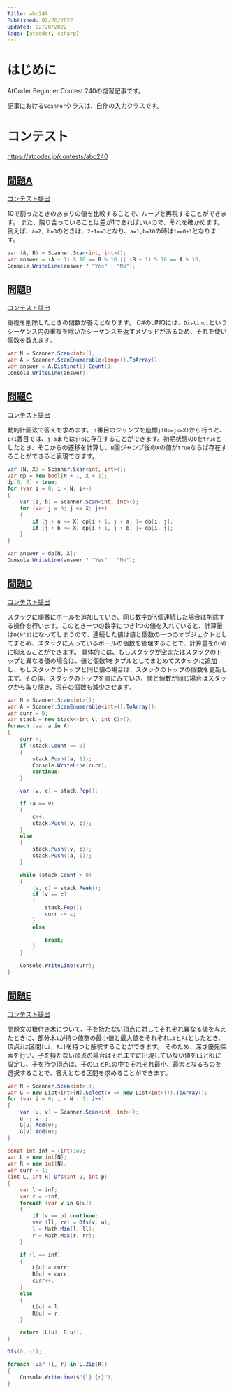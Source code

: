 ```yaml
---
Title: abc240
Published: 02/20/2022
Updated: 02/20/2022
Tags: [atcoder, csharp]
---
```


# はじめに

AtCoder Beginner Contest 240の復習記事です。

記事における`Scanner`クラスは、自作の入力クラスです。

# コンテスト

https://atcoder.jp/contests/abc240

## [問題A](https://atcoder.jp/contests/abc240/tasks/abc240_a)

[コンテスト提出](https://atcoder.jp/contests/abc240/submissions/29503598)

10で割ったときのあまりの値を比較することで、ループを再現することができます。
また、隣り合っていることは差が1であればいいので、それを確かめます。
例えば、`a=2, b=3`のときは、`2+1==3`となり、`a=1,b=10`の時は`1==0+1`となります。

```csharp
var (A, B) = Scanner.Scan<int, int>();
var answer = (A + 1) % 10 == B % 10 || (B + 1) % 10 == A % 10;
Console.WriteLine(answer ? "Yes" : "No");
```

## [問題B](https://atcoder.jp/contests/abc240/tasks/abc240_b)

[コンテスト提出](https://atcoder.jp/contests/abc240/submissions/29506402)

重複を削除したときの個数が答えとなります。
C#のLINQには、`Distinct`というシーケンス内の重複を除いたシーケンスを返すメソッドがあるため、それを使い個数を数えます。

```csharp
var N = Scanner.Scan<int>();
var A = Scanner.ScanEnumerable<long>().ToArray();
var answer = A.Distinct().Count();
Console.WriteLine(answer);
```

## [問題C](https://atcoder.jp/contests/abc240/tasks/abc240_c)

[コンテスト提出](https://atcoder.jp/contests/abc240/submissions/29511865)

動的計画法で答えを求めます。
`i`番目のジャンプを座標`j(0<=j<=X)`から行うと、`i+1`番目では、`j+a`または`j+b`に存在することができます。初期状態の`0`を`true`としたとき、そこからの遷移を計算し、`N`回ジャンプ後の`X`の値が`true`ならば存在することができると表現できます。

```csharp
var (N, X) = Scanner.Scan<int, int>();
var dp = new bool[N + 1, X + 1];
dp[0, 0] = true;
for (var i = 0; i < N; i++)
{
    var (a, b) = Scanner.Scan<int, int>();
    for (var j = 0; j <= X; j++)
    {
        if (j + a <= X) dp[i + 1, j + a] |= dp[i, j];
        if (j + b <= X) dp[i + 1, j + b] |= dp[i, j];
    }
}

var answer = dp[N, X];
Console.WriteLine(answer ? "Yes" : "No");
```

## [問題D](https://atcoder.jp/contests/abc240/tasks/abc240_d)

[コンテスト提出](https://atcoder.jp/contests/abc240/submissions/29521922)

スタックに順番にボールを追加していき、同じ数字がK個連続した場合は削除する操作を行います。このとき一つの数字につき1つの値を入れていると、計算量は`O(N^2)`になってしまうので、連続した値は値と個数の一つのオブジェクトとしてまとめ、スタックに入っているボールの個数を管理することで、計算量を`O(N)`に抑えることができます。
具体的には、もしスタックが空またはスタックのトップと異なる値の場合は、値と個数1をタプルとしてまとめてスタックに追加し、もしスタックのトップと同じ値の場合は、スタックのトップの個数を更新します。その後、スタックのトップを順にみていき、値と個数が同じ場合はスタックから取り除き、現在の個数も減少させます。

```csharp
var N = Scanner.Scan<int>();
var A = Scanner.ScanEnumerable<int>().ToArray();
var curr = 0;
var stack = new Stack<(int V, int C)>();
foreach (var a in A)
{
    curr++;
    if (stack.Count == 0)
    {
        stack.Push((a, 1));
        Console.WriteLine(curr);
        continue;
    }

    var (v, c) = stack.Pop();

    if (a == v)
    {
        c++;
        stack.Push((v, c));
    }
    else
    {
        stack.Push((v, c));
        stack.Push((a, 1));
    }

    while (stack.Count > 0)
    {
        (v, c) = stack.Peek();
        if (v == c)
        {
            stack.Pop();
            curr -= c;
        }
        else
        {
            break;
        }
    }

    Console.WriteLine(curr);
}
```

## [問題E](https://atcoder.jp/contests/abc240/tasks/abc240_e)

[コンテスト提出](https://atcoder.jp/contests/abc240/submissions/29533033)

問題文の根付き木について、子を持たない頂点に対してそれぞれ異なる値を与えたときに、部分木`i`が持つ値群の最小値と最大値をそれぞれ`Li`と`Ri`としたとき、頂点`i`は区間`[Li, Ri]`を持つと解釈することができます。
そのため、深さ優先探索を行い、子を持たない頂点の場合はそれまでに出現していない値を`Li`と`Ri`に設定し、子を持つ頂点は、子の`Li`と`Ri`の中でそれぞれ最小、最大となるものを選択することで、答えとなる区間を求めることができます。

```csharp
var N = Scanner.Scan<int>();
var G = new List<int>[N].Select(x => new List<int>()).ToArray();
for (var i = 0; i < N - 1; i++)
{
    var (u, v) = Scanner.Scan<int, int>();
    u--; v--;
    G[u].Add(v);
    G[v].Add(u);
}

const int inf = (int)1e9;
var L = new int[N];
var R = new int[N];
var curr = 1;
(int L, int R) Dfs(int u, int p)
{
    var l = inf;
    var r = -inf;
    foreach (var v in G[u])
    {
        if (v == p) continue;
        var (ll, rr) = Dfs(v, u);
        l = Math.Min(l, ll);
        r = Math.Max(r, rr);
    }

    if (l == inf)
    {
        L[u] = curr;
        R[u] = curr;
        curr++;
    }
    else
    {
        L[u] = l;
        R[u] = r;
    }

    return (L[u], R[u]);
}

Dfs(0, -1);

foreach (var (l, r) in L.Zip(R))
{
    Console.WriteLine($"{l} {r}");
}
```
